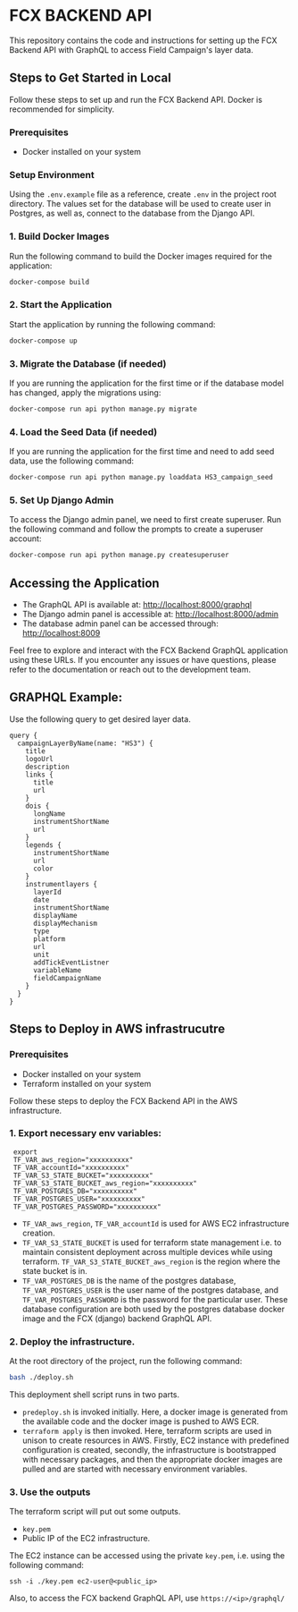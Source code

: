 # FCX BACKEND API

This repository contains the code and instructions for setting up the FCX Backend API with GraphQL to access Field Campaign's layer data.

## Steps to Get Started in Local

Follow these steps to set up and run the FCX Backend API. Docker is recommended for simplicity.

### Prerequisites

- Docker installed on your system

### Setup Environment

Using the `.env.example` file as a reference, create `.env` in the project root directory. The values set for the database will be used to create user in Postgres, as well as, connect to the database from the Django API.

### 1. Build Docker Images

Run the following command to build the Docker images required for the application:

```bash
docker-compose build
```

### 2. Start the Application

Start the application by running the following command:

```bash
docker-compose up
```

### 3. Migrate the Database (if needed)

If you are running the application for the first time or if the database model has changed, apply the migrations using:

```bash
docker-compose run api python manage.py migrate
```

### 4. Load the Seed Data (if needed)

If you are running the application for the first time and need to add seed data, use the following command:

```bash
docker-compose run api python manage.py loaddata HS3_campaign_seed
```

### 5. Set Up Django Admin

To access the Django admin panel, we need to first create superuser. Run the following command and follow the prompts to create a superuser account:

```bash
docker-compose run api python manage.py createsuperuser
```

## Accessing the Application

- The GraphQL API is available at: [http://localhost:8000/graphql](http://localhost:8000/graphql)
- The Django admin panel is accessible at: [http://localhost:8000/admin](http://localhost:8000/admin)
- The database admin panel can be accessed through: [http://localhost:8009](http://localhost:8009)

Feel free to explore and interact with the FCX Backend GraphQL application using these URLs. If you encounter any issues or have questions, please refer to the documentation or reach out to the development team.

## GRAPHQL Example:
Use the following query to get desired layer data. 
```
query {
  campaignLayerByName(name: "HS3") {
    title
    logoUrl
    description
    links {
      title
      url
    }
    dois {
      longName
      instrumentShortName
      url
    }
    legends {
      instrumentShortName
      url
      color
    }
    instrumentlayers {
      layerId
      date
      instrumentShortName
      displayName
      displayMechanism
      type
      platform
      url
      unit
      addTickEventListner
      variableName
      fieldCampaignName
    }
  }
}

```

## Steps to Deploy in AWS infrastrucutre

### Prerequisites

- Docker installed on your system
- Terraform installed on your system

Follow these steps to deploy the FCX Backend API in the AWS infrastructure.

### 1.  Export necessary env variables:
  ```
   export
   TF_VAR_aws_region="xxxxxxxxxx"
   TF_VAR_accountId="xxxxxxxxxx"
   TF_VAR_S3_STATE_BUCKET="xxxxxxxxxx"
   TF_VAR_S3_STATE_BUCKET_aws_region="xxxxxxxxxx"
   TF_VAR_POSTGRES_DB="xxxxxxxxxx"
   TF_VAR_POSTGRES_USER="xxxxxxxxxx"
   TF_VAR_POSTGRES_PASSWORD="xxxxxxxxxx"
   ```

  - `TF_VAR_aws_region`, `TF_VAR_accountId` is used for AWS EC2 infrastructure creation.
  - `TF_VAR_S3_STATE_BUCKET` is used for terraform state management i.e. to maintain consistent deployment across multiple devices while using terraform. `TF_VAR_S3_STATE_BUCKET_aws_region` is the region where the state bucket is in.
  - `TF_VAR_POSTGRES_DB` is the name of the postgres database, `TF_VAR_POSTGRES_USER` is the user name of the postgres database, and `TF_VAR_POSTGRES_PASSWORD` is the password for the particular user. These database configuration are both used by the postgres database docker image and the FCX (django) backend GraphQL API.

### 2. Deploy the infrastructure.

At the root directory of the project, run the following command:
```bash
bash ./deploy.sh
```

This deployment shell script runs in two parts.
  - `predeploy.sh` is invoked initially. Here, a docker image is generated from the available code and the docker image is pushed to AWS ECR.
  - `terraform apply` is then invoked. Here, terraform scripts are used in unison to create resources in AWS. Firstly, EC2 instance with predefined configuration is created, secondly, the infrastructure is bootstrapped with necessary packages, and then the appropriate docker images are pulled and are started with necessary environment variables.

### 3. Use the outputs

The terraform script will put out some outputs.
  - `key.pem`
  - Public IP of the EC2 infrastructure.

The EC2 instance can be accessed using the private `key.pem`, i.e. using the following command:
  ```
  ssh -i ./key.pem ec2-user@<public_ip>
  ```

Also, to access the FCX backend GraphQL API, use `https://<ip>/graphql/`